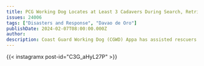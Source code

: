 ```yaml
---
title: PCG Working Dog Locates at Least 3 Cadavers During Search, Retrival Ops in Davao de Oro
issues: 24006
tags: ["Disasters and Response", "Davao de Oro"]
publishDate: 2024-02-07T08:00:00.000Z
author: 
description: Coast Guard Working Dog (CGWD) Appa has assisted rescuers in locating at least three cadavers following the recent landslide incident at Brgy. Masara, Maco, Davao de Oro on 06 February 2024.
---
```


{{< instagramx post-id="C3G_aHyL27P" >}}